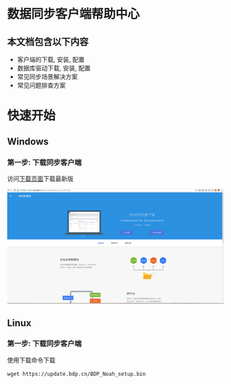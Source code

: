 # 数据同步客户端帮助中心

## 本文档包含以下内容

* 客户端的下载, 安装, 配置
* 数据库驱动下载, 安装, 配置
* 常见同步场景解决方案
* 常见问题排查方案


# 快速开始

## Windows

### 第一步: 下载同步客户端

访问[下载页面](https://www.bdp.cn/index.html#/database_sync_client_big/)下载最新版

![](img/c6ab3740c26fdc277f7230057172d250.png)



## Linux

### 第一步: 下载同步客户端

使用下载命令下载

```
wget https://update.bdp.cn/BDP_Noah_setup.bin
```
